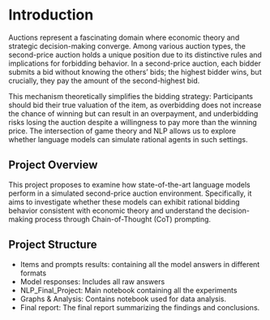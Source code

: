 # **Introduction**

Auctions represent a fascinating domain where economic theory and strategic decision-making converge. Among various auction types, the second-price auction holds a unique position due to its distinctive rules and implications for forbidding behavior. In a second-price auction, each bidder submits a bid without knowing the others’ bids; the highest bidder wins, but crucially, they pay the amount of the second-highest bid. 

This mechanism theoretically simplifies the bidding strategy: Participants should bid their true valuation of the item, as overbidding does not increase the chance of winning but can result in an overpayment, and underbidding risks losing the auction despite a willingness to pay more than the winning price. The intersection of game theory and NLP allows us to explore whether language models can simulate rational agents in such settings.

## Project Overview

This project proposes to examine how state-of-the-art language models perform in a simulated second-price auction environment. Specifically, it aims to investigate whether these models can exhibit rational bidding behavior consistent with economic theory and understand the decision-making process through Chain-of-Thought (CoT) prompting.


## Project Structure
- Items and prompts results: containing all the model answers in different formats
- Model responses: Includes all raw answers 
- NLP_Final_Project: Main notebook containing all the experiments
- Graphs & Analysis: Contains notebook used for data analysis.
- Final report: The final report summarizing the findings and conclusions.

